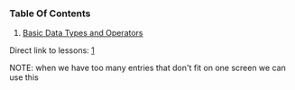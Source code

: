 ### Table Of Contents

1. [Basic Data Types and Operators](#basic-data-types)

Direct link to lessons: [1](#lesson1)

NOTE: when we have too many entries that don't fit on one screen we can use this <!-- .slide: style="font-size:80%" -->
